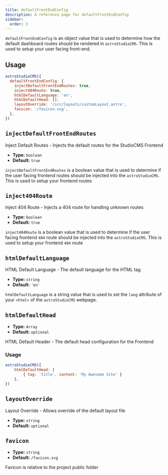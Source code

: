 ```yaml
---
title: defaultFrontEndConfig
description: A reference page for defaultFrontEndConfig
sidebar:
  order: 3
---
```


`defaultFrontEndConfig` is an object value that is used to determine how the default dashboard routes should be rendered in `astroStudioCMS`. This is used to setup your user facing front-end.

## Usage

```js title="astro.config.mjs" {2-9}
astroStudioCMS({
  defaultFrontEndConfig: {
    injectDefaultFrontEndRoutes: true,
    inject404Route: true,
    htmlDefaultLanguage: 'en',
    htmlDefaultHead: [],
    layoutOverride: '/src/layouts/customLayout.astro',
    favicon: '/favicon.svg',
  },
})
```

## `injectDefaultFrontEndRoutes`

Inject Default Routes - Injects the default routes for the StudioCMS Frontend

- **Type:** `boolean`
- **Default:** `true`

`injectDefaultFrontEndRoutes` is a boolean value that is used to determine if the user facing frontend routes should be injected into the `astroStudioCMS`.  This is used to setup your frontend routes

## `inject404Route`

Inject 404 Route - Injects a 404 route for handling unknown routes

- **Type:** `boolean`
- **Default:** `true`

`inject404Route` is a boolean value that is used to determine if the user facing frontend `404` route should be injected into the `astroStudioCMS`.  This is used to setup your frontend `404` route

## `htmlDefaultLanguage`

HTML Default Language - The default language for the HTML tag

- **Type:** `string`
- **Default:** `'en'`

`htmlDefaultLanguage` is a string value that is used to set the `lang` attribute of your `<html>` of the `astroStudioCMS` webpage.

## `htmlDefaultHead`

- **Type:** `Array`
- **Default:** `optional`

HTML Default Header - The default head configuration for the Frontend

### Usage


```js title="astro.config.mjs" {2-4}
astroStudioCMS({
    htmlDefaultHead: [
        { tag: 'title', content: 'My Awesome Site' }
    ],
})
```

## `layoutOverride`

Layout Override - Allows override of the default layout file

- **Type:** `string`
- **Default:** `optional`

## `favicon`

- **Type:** `string`
- **Default:** `/favicon.svg`

Favicon is relative to the project public folder

